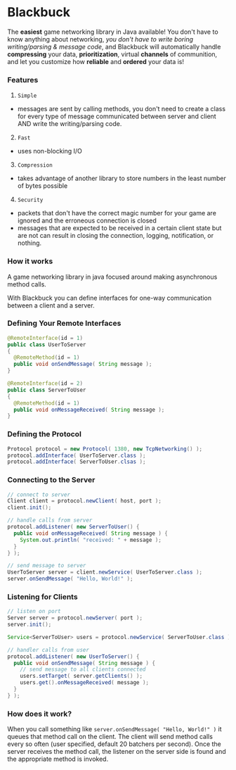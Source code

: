 Blackbuck
=========

The **easiest** game networking library in Java available! You don't have to know anything about networking, _you don't have to write boring writing/parsing & message code_, and Blackbuck will automatically handle **compressing** your data, **prioritization**, virtual **channels** of communition, and let you customize how **reliable** and **ordered** your data is!

### Features
1. `Simple`
 * messages are sent by calling methods, you don't need to create a class for every type of message communicated between server and client AND write the writing/parsing code.
2. `Fast`
 * uses non-blocking I/O
3. `Compression`
 * takes advantage of another library to store numbers in the least number of bytes possible
4. `Security`
 * packets that don't have the correct magic number for your game are ignored and the erroneous connection is closed
 * messages that are expected to be received in a certain client state but are not can result in closing the connection, logging, notification, or nothing.

### How it works

A game networking library in java focused around making asynchronous method calls.

With Blackbuck you can define interfaces for one-way communication between a client and a server. 

### Defining Your Remote Interfaces 

```java
@RemoteInterface(id = 1)
public class UserToServer 
{
  @RemoteMethod(id = 1)
  public void onSendMessage( String message );
}

@RemoteInterface(id = 2)
public class ServerToUser
{
  @RemoteMethod(id = 1)
  public void onMessageReceived( String message );
}

```

### Defining the Protocol

```java
Protocol protocol = new Protocol( 1380, new TcpNetworking() );
protocol.addInterface( UserToServer.class );
protocol.addInterface( ServerToUser.clsas );
```

### Connecting to the Server
```java
// connect to server
Client client = protocol.newClient( host, port );
client.init();

// handle calls from server
protocol.addListener( new ServerToUser() {
  public void onMessageReceived( String message ) {
    System.out.println( "received: " + message );
  }
} );

// send message to server
UserToServer server = client.newService( UserToServer.class );
server.onSendMessage( "Hello, World!" );
```

### Listening for Clients
```java
// listen on port
Server server = protocol.newServer( port );
server.init();

Service<ServerToUser> users = protocol.newService( ServerToUser.class );

// handler calls from user
protocol.addListener( new UserToServer() {
  public void onSendMessage( String message ) {
    // send message to all clients connected
    users.setTarget( server.getClients() );
    users.get().onMessageReceived( message );
  }
} );
```

### How does it work?

When you call something like `server.onSendMessage( "Hello, World!" )` it queues that method call on the client. The client will send method calls every so often (user specified, default 20 batchers per second). Once the server receives the method call, the listener on the server side is found and the appropriate method is invoked.

